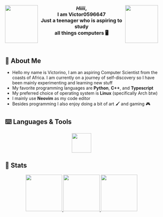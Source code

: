 <div>
  <img align="left" src="https://user-images.githubusercontent.com/74038190/226127913-88de86d3-8437-45b9-a3b6-e746b47f655a.gif" height="124px" width="108px"><img align="right" src="https://user-images.githubusercontent.com/74038190/226127913-88de86d3-8437-45b9-a3b6-e746b47f655a.gif" height="124px" width="108px">
  <h3 align="center"><i>Hiiii</i>,<br>I am Victor0596647<br> Just a teenager who is aspiring to study<br>all things computers 🖥️ </h3>
</div>
<br>
<h2>👤 About Me</h2>
<ul>
  <li>Hello my name is Victorino, I am an aspiring Computer Scientist from the coasts of Africa. I am currently on a journey of self-discovery so I have been mainly experimenting and learning new stuff</li>
  <li>My favorite programming languages are <strong>Python</strong>, <strong>C++</strong>, and <strong>Typescript</strong></li>
  <li>My preferred choice of operating system is <strong>Linux</strong> (specifically Arch btw)</li>
  <li>I mainly use <strong>Neovim</strong> as my code editor</li>
  <li>Besides programming I also enjoy doing a bit of art 🖌️ and gaming 🎮</li>
</ul>
<h2>⌨️ Languages & Tools</h2>
<p align="center">
  <a href="https://skillicons.dev">
    <img src="https://skillicons.dev/icons?i=python,ts,js,cpp,html,css,git,neovim" height="64px"/>
  </a>
</p>
<h2>🧮 Stats</h2>
<div align="center">
  <a href="https://github.com/anuraghazra/github-readme-stats">
    <img height="120px" src="https://github-readme-stats-git-masterrstaa-rickstaa.vercel.app/api?username=Victor0596647&show_icons=true&theme=radical" />
  </a>

  <a href="https://github-readme-streak-stats.herokuapp.com">
    <img height="120px" src="https://github-readme-streak-stats.herokuapp.com?user=Victor0596647&theme=radical&date_format=M%20j%5B%2C%20Y%5D" />
  </a>

  <a href="https://github.com/anuraghazra/github-readme-stats">
    <img height="120px" src="https://github-readme-stats-git-masterrstaa-rickstaa.vercel.app/api/top-langs/?username=Victor0596647&layout=compact&theme=radical" />
  </a>
</div>
